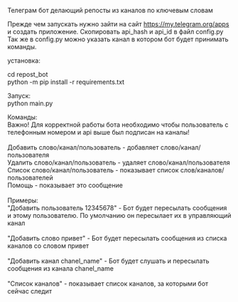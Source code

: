 Телеграм бот делающий репосты из каналов по ключевым словам

Прежде чем запускать нужно зайти на сайт https://my.telegram.org/apps и создать приложение. Скопировать api_hash и api_id в файл config.py</br>
Так же в config.py можно указать канал в котором бот будет принимать команды.

установка:

cd repost_bot </br>
python -m pip install -r requirements.txt</br>

Запуск:</br>
python main.py

Команды:</br>
Важно! Для корректной работы бота необходимо чтобы пользователь с телефонным номером и api выше был подписан на каналы!</br>
</br>
Добавить слово/канал/пользователь - добавляет слово/канал/пользователя</br>
Удалить слово/канал/пользователь - удаляет слово/канал/пользователя</br>
Список слово/канал/пользователь - показывает список слов/каналов/пользователей</br>
Помощь - показывает это сообщение</br>
</br>
Примеры:</br>
"Добавить пользователь 12345678" - Бот будет пересылать сообщения и этому пользователю. По умолчанию он пересылает их в управляющий канал</br>
</br>
"Добавить слово привет" - Бот будет пересылать сообщения из списка каналов со словом привет</br>
</br>
"Добавить канал chanel_name" - Бот будет слушать и пересылать сообщения из канала chanel_name</br>
</br>
"Список каналов" - показывает список каналов, за которыми бот сейчас следит</br>
